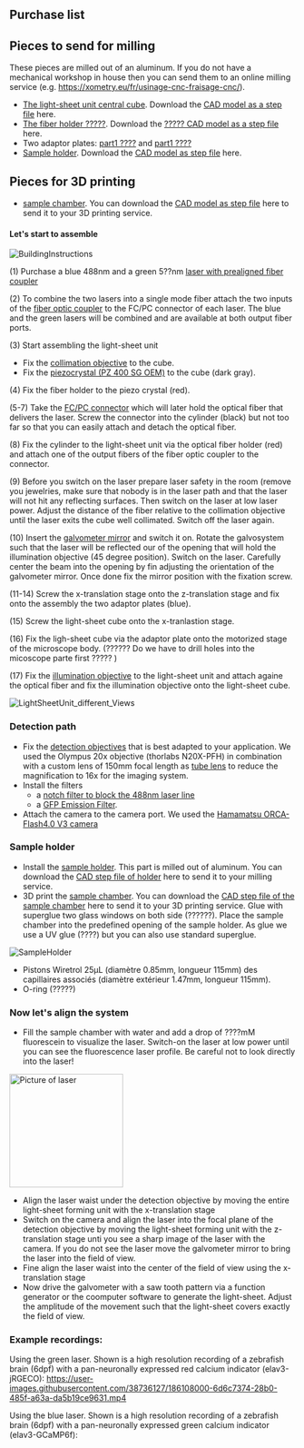 

## Purchase list


## Pieces to send for milling
These pieces are  milled out of an aluminum. If you do not have a mechanical workshop in house then you can send them to an online milling service (e.g. https://xometry.eu/fr/usinage-cnc-fraisage-cnc/). 
* [The light-sheet unit central cube](CAD_models/Cube.stl). Download the [CAD model as a step file](CAD_models/Cube.stp) here.
* [The fiber holder  ?????](CAD_models/FiberHolder.stl). Download the [????? CAD model as a step file](CAD_models/FiberHolder.stp) here.
* Two adaptor plates: [part1 ????](CAD_models/AdaptorPlate1.stl) and [part1 ????](CAD_models/AdaptorPlate1.stl)
* [Sample holder](CAD_models/SampleHolder.stl). Download the [CAD model as step file](CAD_models/SampleHolder.stp) here.

## Pieces for 3D printing
* [sample chamber](CAD_models/SampleChamber.stl). You can download the [CAD model as step file](CAD_models/SampleHolder.stp) here to send it to your 3D printing service. 


#### Let's start to assemble


![BuildingInstructions](https://user-images.githubusercontent.com/38736127/178075149-4b1e094c-851a-4eff-bd80-95e90b93983e.png)


(1) Purchase a blue 488nm and a green 5??nm [laser with prealigned fiber coupler](https://github.com/vbormuth/OLU/files/9057780/WEBSITE-Datasheet-LBX-488.pdf)

(2) To combine the two lasers into a single mode fiber attach the two inputs of the [fiber optic coupler](https://www.thorlabs.com/thorproduct.cfm?partnumber=TW470R5F2) to the FC/PC connector of each laser. The blue and the green lasers will be combined and are available at both output fiber ports. 

(3) Start assembling the light-sheet unit
* Fix the [collimation objective](https://www.micro-shop.zeiss.com/en/us/shop/objectives/420330-9901-000/Objective-EC-Plan-Neofluar-5x-0.16-M27) to the cube. 
* Fix the [piezocrystal (PZ 400 SG OEM)](https://www.piezosystem.com/product/pz-400-oem/) to the cube (dark gray).

(4) Fix the fiber holder to the piezo crystal (red).

(5-7) Take the [FC/PC connector](https://www.thorlabs.com/thorproduct.cfm?partnumber=SM05FC#ad-image-0) which will later hold the optical fiber that delivers the laser. Screw the connector into the cylinder (black) but not too far so that you can easily attach and detach the optical fiber.

(8) Fix the cylinder to the light-sheet unit via the optical fiber holder (red) and attach one of the output fibers of the fiber optic coupler to the connector. 

(9) Before you switch on the laser prepare laser safety in the room (remove you jewelries, make sure that nobody is in the laser path and that the laser will not hit any reflecting surfaces. Then switch on the laser at low laser power. Adjust the distance of the fiber relative to the collimation objective until the laser exits the cube well collimated. Switch off the laser again. 

(10) Insert the [galvometer mirror](https://www.thorlabs.com/thorproduct.cfm?partnumber=GVS011) and switch it on. Rotate the galvosystem such that the laser will be reflected our of the opening that will hold the illumination objective (45 degree position). Switch on the laser. Carefully center the beam into the opening by fin adjusting the orientation of the galvometer mirror. Once done fix the mirror position with the fixation screw. 

(11-14) Screw the x-translation stage onto the z-translation stage and fix onto the assembly the two adaptor plates (blue).

(15) Screw the light-sheet cube onto the x-tranlastion stage. 

(16) Fix the ligh-sheet cube via the adaptor plate onto the motorized stage of the microscope body. (?????? Do we have to drill holes into the micoscope parte first ????? )

(17) Fix the [illumination objective](https://www.micro-shop.zeiss.com/en/us/shop/objectives/420330-9901-000/Objective-EC-Plan-Neofluar-5x-0.16-M27) to the light-sheet unit and attach againe the optical fiber and fix the illumination objective onto the light-sheet cube. 


![LightSheetUnit_different_Views](https://user-images.githubusercontent.com/38736127/175005382-7465c87b-a4d5-4bc8-8349-bc513ecaa548.png)


### Detection path

* Fix the [detection objectives](https://www.thorlabs.com/catalogpages/Obsolete/2019/N60XW-PF.pdf) that is best adapted to your application. We used the Olympus 20x objective (thorlabs N20X-PFH) in combination with a custom lens of 150mm focal length as [tube lens](https://www.thorlabs.com/thorproduct.cfm?partnumber=AC254-150-A) to reduce the magnification to 16x for the imaging system. 
* Install the filters
     * a [notch filter to block the 488nm laser line](https://www.thorlabs.com/thorproduct.cfm?partnumber=NF488-15)
     * a [GFP Emission Filter](https://www.thorlabs.com/thorproduct.cfm?partnumber=MF525-39). 
* Attach the camera to the camera port. We used the [Hamamatsu ORCA-Flash4.0 V3 camera](https://www.hamamatsu.com/content/dam/hamamatsu-photonics/sites/documents/99_SALES_LIBRARY/sys/SCAS0134E_C13440-20CU_tec.pdf)




### Sample holder

* Install the [sample holder](CAD_models/SampleHolder.stl). This part is milled out of aluminum. You can download the [CAD step file of holder](CAD_models/SampleHolder.stp) here to send it to your milling service.
* 3D print the [sample chamber](CAD_models/SampleChamber.stl). You can download the [CAD step file of the sample chamber](CAD_models/SampleHolder.stp) here to send it to your 3D printing service. Glue with superglue two glass windows on both side (??????). Place the sample chamber into the predefined opening of the sample holder. As glue we use a UV glue (????) but you can also use standard superglue.

![SampleHolder](https://user-images.githubusercontent.com/38736127/178137631-2c89b6cf-9c1a-4c7f-b7f9-2d27c1fac82d.png)

* Pistons Wiretrol 25μL (diamètre 0.85mm, longueur 115mm) des capillaires associés (diamètre extérieur 1.47mm, longueur 115mm).
* O-ring (?????)


### Now let's align the system
* Fill the sample chamber with water and add a drop of ????mM fluorescein to visualize the laser. Switch-on the laser at low power until you can see the fluorescence laser profile. Be careful not to look directly into the laser!

<img width="200" alt="Picture of laser" src="https://user-images.githubusercontent.com/38736127/186088660-4590242d-2d1e-4357-8bcd-4d5d63d3d97d.jpg">

* Align the laser waist under the detection objective by moving the entire light-sheet forming unit with the x-translation stage
* Switch on the camera and align the laser into the focal plane of the detection objective by moving the light-sheet forming unit with the z-translation stage unti you see a sharp image of the laser with the camera. If you do not see the laser move the galvometer mirror to bring the laser into the field of view.
* Fine align the laser waist into the center of the field of view using the x-translation stage
* Now drive the galvometer with a saw tooth pattern via a function generator or the coomputer software to generate the light-sheet. Adjust the amplitude of the movement such that the light-sheet covers exactly the field of view. 

### Example recordings:

Using the green laser. Shown is a high resolution recording of a zebrafish brain (6dpf) with a pan-neuronally expressed red calcium indicator (elav3-jRGECO): 
https://user-images.githubusercontent.com/38736127/186108000-6d6c7374-28b0-485f-a63a-da5b19ce9631.mp4

Using the blue laser. Shown is a high resolution recording of a zebrafish brain (6dpf) with a pan-neuronally expressed green calcium indicator (elav3-GCaMP6f): 








